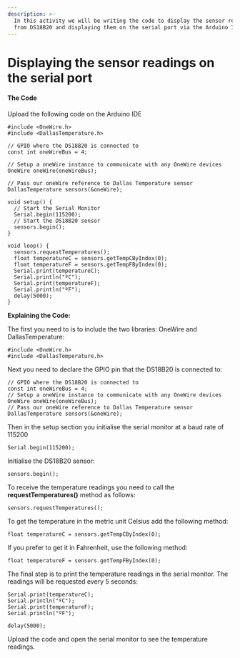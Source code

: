 ```yaml
---
description: >-
  In this activity we will be writing the code to display the sensor reading
  from DS18B20 and displaying them on the serial port via the Arduino IDE
---
```


# Displaying the sensor readings on the serial port

#### The Code 

Upload the following code on the Arduino IDE 

```text
#include <OneWire.h>
#include <DallasTemperature.h>

// GPIO where the DS18B20 is connected to
const int oneWireBus = 4;     

// Setup a oneWire instance to communicate with any OneWire devices
OneWire oneWire(oneWireBus);

// Pass our oneWire reference to Dallas Temperature sensor 
DallasTemperature sensors(&oneWire);

void setup() {
  // Start the Serial Monitor
  Serial.begin(115200);
  // Start the DS18B20 sensor
  sensors.begin();
}

void loop() {
  sensors.requestTemperatures(); 
  float temperatureC = sensors.getTempCByIndex(0);
  float temperatureF = sensors.getTempFByIndex(0);
  Serial.print(temperatureC);
  Serial.println("ºC");
  Serial.print(temperatureF);
  Serial.println("ºF");
  delay(5000);
}
```

**Explaining the Code:**

The first you need to is to include the two libraries: OneWire and DallasTemperature:

```text
#include <OneWire.h>
#include <DallasTemperature.h>
```

Next you need to declare the GPIO pin that the DS18B20 is connected to:

```text
// GPIO where the DS18B20 is connected to
const int oneWireBus = 4;
// Setup a oneWire instance to communicate with any OneWire devices
OneWire oneWire(oneWireBus);
// Pass our oneWire reference to Dallas Temperature sensor 
DallasTemperature sensors(&oneWire);
```

Then in the setup section you initialise the serial monitor at a baud rate of 115200 

```text
Serial.begin(115200);
```

Initialise the DS18B20 sensor:

```text
sensors.begin();
```

To receive the temperature readings you need to call the **requestTemperatures\(\)** method as follows:

```text
sensors.requestTemperatures(); 
```

To get the temperature in the metric unit Celsius add the following method:

```text
float temperatureC = sensors.getTempCByIndex(0);
```

If you prefer to get it in Fahrenheit, use the following method:

```text
float temperatureF = sensors.getTempFByIndex(0);
```

The final step is to print the temperature readings in the serial monitor. The readings will be requested every 5 seconds:

```text
Serial.print(temperatureC);
Serial.println("ºC");
Serial.print(temperatureF);
Serial.println("ºF");

delay(5000);
```

Upload the code and open the serial monitor to see the temperature readings.

